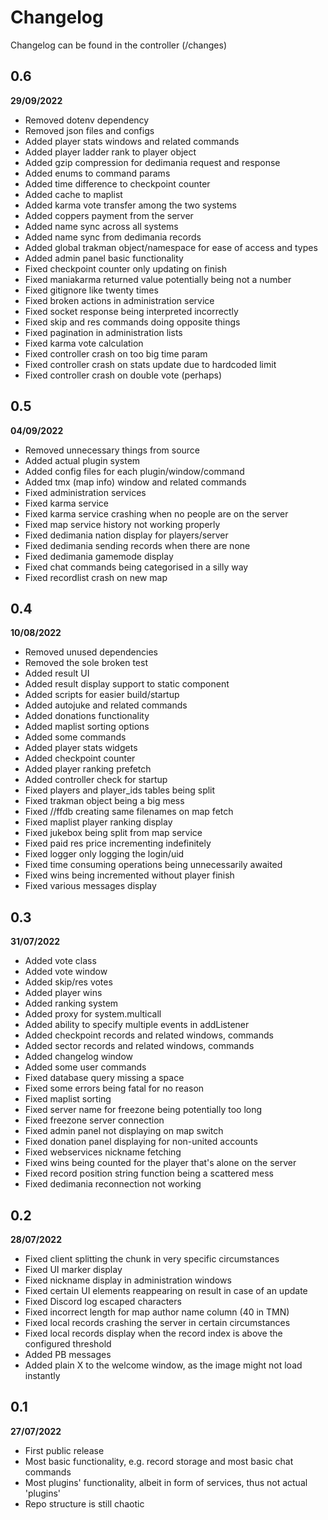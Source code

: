 # Changelog
Changelog can be found in the controller (/changes)
## 0.6
**29/09/2022**
- Removed dotenv dependency
- Removed json files and configs
- Added player stats windows and related commands
- Added player ladder rank to player object
- Added gzip compression for dedimania request and response
- Added enums to command params
- Added time difference to checkpoint counter
- Added cache to maplist
- Added karma vote transfer among the two systems
- Added coppers payment from the server
- Added name sync across all systems
- Added name sync from dedimania records
- Added global trakman object/namespace for ease of access and types
- Added admin panel basic functionality
- Fixed checkpoint counter only updating on finish
- Fixed maniakarma returned value potentially being not a number
- Fixed gitignore like twenty times
- Fixed broken actions in administration service
- Fixed socket response being interpreted incorrectly
- Fixed skip and res commands doing opposite things
- Fixed pagination in administration lists
- Fixed karma vote calculation
- Fixed controller crash on too big time param
- Fixed controller crash on stats update due to hardcoded limit
- Fixed controller crash on double vote (perhaps)
## 0.5
**04/09/2022**
- Removed unnecessary things from source
- Added actual plugin system
- Added config files for each plugin/window/command
- Added tmx (map info) window and related commands
- Fixed administration services
- Fixed karma service
- Fixed karma service crashing when no people are on the server
- Fixed map service history not working properly
- Fixed dedimania nation display for players/server
- Fixed dedimania sending records when there are none
- Fixed dedimania gamemode display
- Fixed chat commands being categorised in a silly way
- Fixed recordlist crash on new map
## 0.4
**10/08/2022**
- Removed unused dependencies
- Removed the sole broken test
- Added result UI
- Added result display support to static component
- Added scripts for easier build/startup
- Added autojuke and related commands
- Added donations functionality
- Added maplist sorting options
- Added some commands
- Added player stats widgets
- Added checkpoint counter
- Added player ranking prefetch
- Added controller check for startup
- Fixed players and player_ids tables being split
- Fixed trakman object being a big mess
- Fixed //ffdb creating same filenames on map fetch
- Fixed maplist player ranking display
- Fixed jukebox being split from map service
- Fixed paid res price incrementing indefinitely
- Fixed logger only logging the login/uid
- Fixed time consuming operations being unnecessarily awaited
- Fixed wins being incremented without player finish
- Fixed various messages display
## 0.3
**31/07/2022**
- Added vote class
- Added vote window
- Added skip/res votes
- Added player wins
- Added ranking system
- Added proxy for system.multicall
- Added ability to specify multiple events in addListener 
- Added checkpoint records and related windows, commands
- Added sector records and related windows, commands
- Added changelog window
- Added some user commands
- Fixed database query missing a space
- Fixed some errors being fatal for no reason
- Fixed maplist sorting
- Fixed server name for freezone being potentially too long
- Fixed freezone server connection
- Fixed admin panel not displaying on map switch
- Fixed donation panel displaying for non-united accounts
- Fixed webservices nickname fetching
- Fixed wins being counted for the player that's alone on the server
- Fixed record position string function being a scattered mess
- Fixed dedimania reconnection not working
## 0.2
**28/07/2022**
- Fixed client splitting the chunk in very specific circumstances
- Fixed UI marker display
- Fixed nickname display in administration windows
- Fixed certain UI elements reappearing on result in case of an update
- Fixed Discord log escaped characters
- Fixed incorrect length for map author name column (40 in TMN)
- Fixed local records crashing the server in certain circumstances
- Fixed local records display when the record index is above the configured threshold
- Added PB messages
- Added plain X to the welcome window, as the image might not load instantly
## 0.1
**27/07/2022**
- First public release
- Most basic functionality, e.g. record storage and most basic chat commands
- Most plugins' functionality, albeit in form of services, thus not actual 'plugins'
- Repo structure is still chaotic
